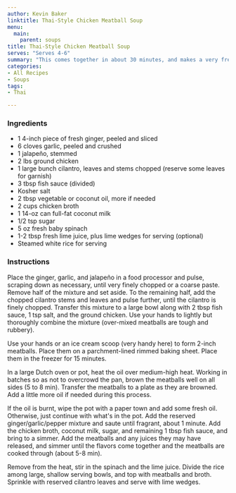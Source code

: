 ```yaml
---
author: Kevin Baker
linktitle: Thai-Style Chicken Meatball Soup
menu:
  main:
    parent: soups
title: Thai-Style Chicken Meatball Soup
serves: "Serves 4-6"
summary: "This comes together in about 30 minutes, and makes a very fresh and satisfying weeknight dinner."
categories:
- All Recipes
- Soups
tags:
- Thai

---
```

### Ingredients

<div class="ingredient-list">

* 1 4-inch piece of fresh ginger, peeled and sliced  
* 6 cloves garlic, peeled and crushed  
* 1 jalapeño, stemmed  
* 2 lbs ground chicken  
* 1 large bunch cilantro, leaves and stems chopped (reserve some leaves for garnish)  
* 3 tbsp fish sauce (divided)  
* Kosher salt  
* 2 tbsp vegetable or coconut oil, more if needed  
* 2 cups chicken broth  
* 1 14-oz can full-fat coconut milk  
* 1/2 tsp sugar  
* 5 oz fresh baby spinach  
* 1-2 tbsp fresh lime juice, plus lime wedges for serving (optional)  
* Steamed white rice for serving  

</div>

### Instructions

Place the ginger, garlic, and jalapeño in a food processor and pulse, scraping down as necessary, until very finely chopped or a coarse paste. Remove half of the mixture and set aside.  To the remaining half, add the chopped cilantro stems and leaves and pulse further, until the cilantro is finely chopped. Transfer this mixture to a large bowl along with 2 tbsp fish sauce, 1 tsp salt, and the ground chicken.  Use your hands to lightly but thoroughly combine the mixture (over-mixed meatballs are tough and rubbery). 

Use your hands or an ice cream scoop (very handy here) to form 2-inch meatballs. Place them on a parchment-lined rimmed baking sheet. Place them in the freezer for 15 minutes. 

In a large Dutch oven or pot, heat the oil over medium-high heat. Working in batches so as not to overcrowd the pan, brown the meatballs well on all sides (5 to 8 min). Transfer the meatballs to a plate as they are browned.  Add a little more oil if needed during this process. 

If the oil is burnt, wipe the pot with a paper town and add some fresh oil.  Otherwise, just continue with what's in the pot.  Add the reserved ginger/garlic/pepper mixture and saute until fragrant, about 1 minute. Add the chicken broth, coconut milk, sugar, and remaining 1 tbsp fish sauce, and bring to a simmer.  Add the meatballs and any juices they may have released, and simmer until the flavors come together and the meatballs are cooked through (about 5-8 min). 

Remove from the heat, stir in the spinach and the lime juice.  Divide the rice among large, shallow serving bowls, and top with meatballs and broth. Sprinkle with reserved cilantro leaves and serve with lime wedges. 